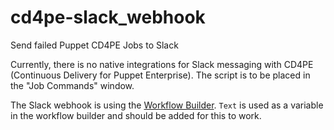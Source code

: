 # cd4pe-slack_webhook
Send failed Puppet CD4PE Jobs to Slack

Currently, there is no native integrations for Slack messaging with CD4PE (Continuous Delivery for Puppet Enterprise). The script is to be placed in the "Job Commands" window.

The Slack webhook is using the [Workflow Builder](https://slack.com/help/articles/360035692513-Guide-to-Workflow-Builder). `Text` is used as a variable in the workflow builder and should be added for this to work.
